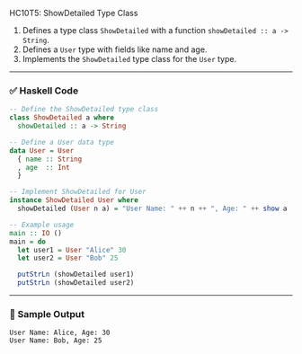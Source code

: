 HC10T5: ShowDetailed Type Class

1. Defines a type class `ShowDetailed` with a function `showDetailed :: a -> String`.
2. Defines a `User` type with fields like name and age.
3. Implements the `ShowDetailed` type class for the `User` type.

---

### ✅ Haskell Code

```haskell
-- Define the ShowDetailed type class
class ShowDetailed a where
  showDetailed :: a -> String

-- Define a User data type
data User = User
  { name :: String
  , age  :: Int
  }

-- Implement ShowDetailed for User
instance ShowDetailed User where
  showDetailed (User n a) = "User Name: " ++ n ++ ", Age: " ++ show a

-- Example usage
main :: IO ()
main = do
  let user1 = User "Alice" 30
  let user2 = User "Bob" 25

  putStrLn (showDetailed user1)
  putStrLn (showDetailed user2)
```

---

### 🧪 Sample Output

```
User Name: Alice, Age: 30
User Name: Bob, Age: 25
```
